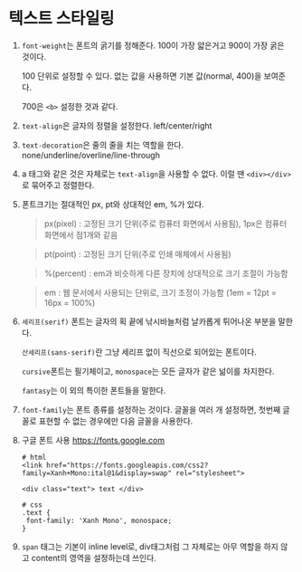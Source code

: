 # 텍스트 스타일링



1. `font-weight`는 폰트의 굵기를 정해준다. 100이 가장 얇은거고 900이 가장 굵은 것이다.

   100 단위로 설정할 수 있다. 없는 값을 사용하면 기본 값(normal, 400)을 보여준다.

   700은 `<b>` 설정한 것과 같다.

2. `text-align`은 글자의 정렬을 설정한다. left/center/right

3. `text-decoration`은 줄의 줄을 치는 역할을 한다. none/underline/overline/line-through

4. a 태그와 같은 것은 자체로는 `text-align`을 사용할 수 없다. 이럴 땐 `<div></div>`로 묶어주고 정렬한다.

5. 폰트크기는 절대적인 px, pt와 상대적인 em, %가 있다.

   > px(pixel) : 고정된 크기 단위(주로 컴퓨터 화면에서 사용됨), 1px은 컴퓨터 화면에서 점1개와 같음

   > pt(point) : 고정된 크기 단위(주로 인쇄 매체에서 사용됨)

   > %(percent) : em과 비슷하게 다른 장치에 상대적으로 크기 조절이 가능함

   > em : 웹 문서에서 사용되는 단위로, 크기 조정이 가능함 (1em = 12pt = 16px = 100%)

6. `세리프(serif)` 폰트는 글자의 획 끝에 낚시바늘처럼 날카롭게 튀어나온 부분을 말한다.

   `산세리프(sans-serif)`란 그냥 세리프 없이 직선으로 되어있는 폰트이다.

   `cursive`폰트는 필기체이고, `monospace`는 모든 글자가 같은 넒이를 차지한다.

   `fantasy`는 이 외의 특이한 폰트들을 말한다.

7. `font-family`는 폰트 종류를 설정하는 것이다. 글꼴을 여러 개 설정하면, 첫번째 글꼴로 표현할 수 없는 경우에만 다음 글꼴을 사용한다.

8. 구글 폰트 사용 https://fonts.google.com

   ```
   # html
   <link href="https://fonts.googleapis.com/css2?family=Xanh+Mono:ital@1&display=swap" rel="stylesheet">
   
   <div class="text"> text </div>
   
   # css
   .text {
   	font-family: 'Xanh Mono', monospace;
   }
   ```

9. `span` 태그는 기본이 inline level로, div태그처럼 그 자체로는 아무 역할을 하지 않고 content의 영역을 설정하는데 쓰인다.